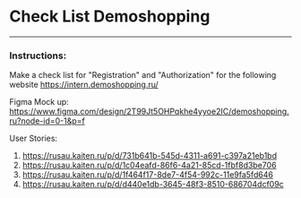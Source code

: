 # Check List Demoshopping
---

### Instructions:
Make a check list for "Registration" and "Authorization" for the following website
https://intern.demoshopping.ru/

Figma Mock up:
https://www.figma.com/design/2T99Jt5OHPqkhe4yyoe2IC/demoshopping.ru?node-id=0-1&p=f

User Stories:

1. https://rusau.kaiten.ru/p/d/731b641b-545d-4311-a691-c397a21eb1bd
2. https://rusau.kaiten.ru/p/d/1c04eafd-86f6-4a21-85cd-1fbf8d3be706
3. https://rusau.kaiten.ru/p/d/1f464f17-8de7-4f54-992c-11e9fa5fd646
4. https://rusau.kaiten.ru/p/d/d440e1db-3645-48f3-8510-686704dcf09c
